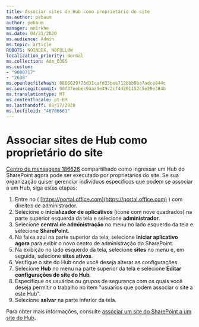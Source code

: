 ```yaml
---
title: Associar sites de Hub como proprietário do site
ms.author: pebaum
author: pebaum
manager: mnirkhe
ms.date: 04/21/2020
ms.audience: Admin
ms.topic: article
ROBOTS: NOINDEX, NOFOLLOW
localization_priority: Normal
ms.collection: Adm_O365
ms.custom:
- "9000717"
- "2638"
ms.openlocfilehash: 8866629f73d31cafd33bee712bbb9ba7adce844c
ms.sourcegitcommit: 90f37eebec9aaa9e49c2cf4d201152c5e20e384b
ms.translationtype: MT
ms.contentlocale: pt-BR
ms.lasthandoff: 08/17/2020
ms.locfileid: "46786661"
---
```

# <a name="associate-hub-sites-as-site-owner"></a>Associar sites de Hub como proprietário do site

[Centro de mensagens 186626](https://admin.microsoft.com/Adminportal/Home?source=applauncher#/MessageCenter?id=MC186626) compartilhado como ingressar um Hub do SharePoint agora pode ser executado por proprietários do site. Se sua organização quiser gerenciar indivíduos específicos que podem se associar a um Hub, siga estas etapas: 

1. Entre no ( [https://portal.office.com](https://portal.office.com) ) com direitos de administrador.
2. Selecione o **inicializador de aplicativos** (ícone com nove quadrados) na parte superior esquerda da tela e selecione **administrador**.
3. Selecione **central de administração** no menu no lado esquerdo da tela e selecione **SharePoint**.
4. Na faixa azul na parte superior da tela, selecione **Iniciar aplicativo agora** para exibir o novo centro de administração do SharePoint.
5. Na exibição no lado esquerdo da tela, selecione **sites** no menu e, em seguida, selecione **sites ativos**.
6. Verifique o site do Hub onde você deseja alterar as configurações.
7. Selecione **Hub** no menu na parte superior da tela e selecione **Editar configurações do site do Hub**.
8. Especifique os usuários ou grupos de segurança com os quais você deseja permitir o trabalho no item "usuários que podem associar o site a este Hub".
9. Selecione **salvar** na parte inferior da tela.

Para obter mais informações, consulte [associar um site do SharePoint a um site do Hub](https://support.office.com/article/associate-a-sharepoint-site-with-a-hub-site-ae0009fd-af04-4d3d-917d-88edb43efc05). 